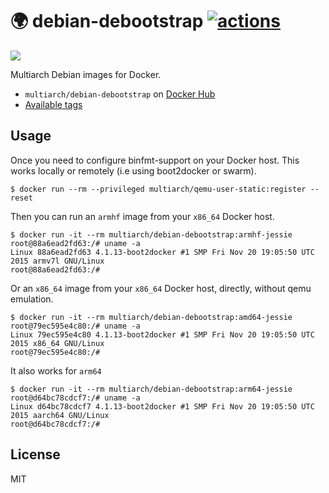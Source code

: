 # :earth_africa: debian-debootstrap [![actions](https://github.com/multiarch/debian-debootstrap/actions/workflows/actions.yml/badge.svg)](https://github.com/multiarch/debian-debootstrap/actions/workflows/actions.yml)

![](https://raw.githubusercontent.com/multiarch/dockerfile/master/logo.jpg)

Multiarch Debian images for Docker.


* `multiarch/debian-debootstrap` on [Docker Hub](https://hub.docker.com/r/multiarch/debian-debootstrap/)
* [Available tags](https://hub.docker.com/r/multiarch/debian-debootstrap/tags/)

## Usage

Once you need to configure binfmt-support on your Docker host.
This works locally or remotely (i.e using boot2docker or swarm).

```console
$ docker run --rm --privileged multiarch/qemu-user-static:register --reset
```

Then you can run an `armhf` image from your `x86_64` Docker host.

```console
$ docker run -it --rm multiarch/debian-debootstrap:armhf-jessie
root@88a6ead2fd63:/# uname -a
Linux 88a6ead2fd63 4.1.13-boot2docker #1 SMP Fri Nov 20 19:05:50 UTC 2015 armv7l GNU/Linux
root@88a6ead2fd63:/# 
```

Or an `x86_64` image from your `x86_64` Docker host, directly, without qemu emulation.

```console
$ docker run -it --rm multiarch/debian-debootstrap:amd64-jessie
root@79ec595e4c80:/# uname -a
Linux 79ec595e4c80 4.1.13-boot2docker #1 SMP Fri Nov 20 19:05:50 UTC 2015 x86_64 GNU/Linux
root@79ec595e4c80:/# 
```

It also works for `arm64`

```console
$ docker run -it --rm multiarch/debian-debootstrap:arm64-jessie
root@d64bc78cdcf7:/# uname -a
Linux d64bc78cdcf7 4.1.13-boot2docker #1 SMP Fri Nov 20 19:05:50 UTC 2015 aarch64 GNU/Linux
root@d64bc78cdcf7:/#
```

## License

MIT
